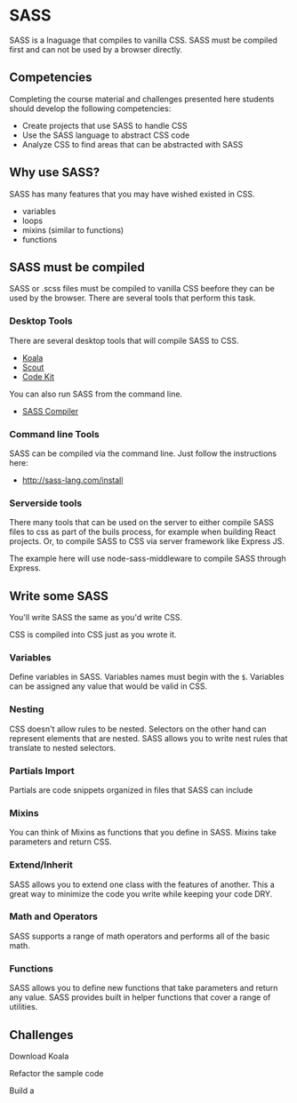 # SASS 

SASS is a lnaguage that compiles to vanilla CSS. SASS must be compiled 
first and can not be used by a browser directly.

## Competencies 

Completing the course material and challenges presented here students
should develop the following competencies:

- Create projects that use SASS to handle CSS
- Use the SASS language to abstract CSS code
- Analyze CSS to find areas that can be abstracted with SASS

## Why use SASS? 

SASS has many features that you may have wished existed in CSS. 

- variables
- loops 
- mixins (similar to functions)
- functions 

## SASS must be compiled

SASS or .scss files must be compiled to vanilla CSS beefore they can
be used by the browser. There are several tools that perform this 
task. 

### Desktop Tools

There are several desktop tools that will compile SASS to CSS. 

- [Koala](http://koala-app.com)
- [Scout](http://scout-app.io)
- [Code Kit](https://codekitapp.com/help/sass/)

You can also run SASS from the command line. 

- [SASS Compiler](http://sass-lang.com/install)

### Command line Tools 

SASS can be compiled via the command line. Just follow the instructions here: 

- http://sass-lang.com/install

### Serverside tools

There many tools that can be used on the server to either compile SASS files to 
css as part of the buils process, for example when building React projects. 
Or, to compile SASS to CSS via server framework like Express JS. 

The example here will use node-sass-middleware to compile SASS through Express. 

## Write some SASS

You'll write SASS the same as you'd write CSS. 

CSS is compiled into CSS just as you wrote it. 

### Variables 

Define variables in SASS. Variables names must begin 
with the `$`. Variables can be assigned any value that 
would be valid in CSS. 

### Nesting 

CSS doesn't allow rules to be nested. Selectors on the 
other hand can represent elements that are nested. 
SASS allows you to write nest rules that translate to 
nested selectors. 

### Partials Import

Partials are code snippets organized in files that SASS
can include 

### Mixins 

You can think of Mixins as functions that you define in 
SASS. Mixins take parameters and return CSS. 

### Extend/Inherit

SASS allows you to extend one class with the features of 
another. This a great way to minimize the code you 
write while keeping your code DRY. 

### Math and Operators

SASS supports a range of math operators and performs all
of the basic math. 

### Functions 

SASS allows you to define new functions that take parameters
and return any value. SASS provides built in helper functions 
that cover a range of utilities. 


## Challenges

Download Koala

Refactor the sample code

Build a 
